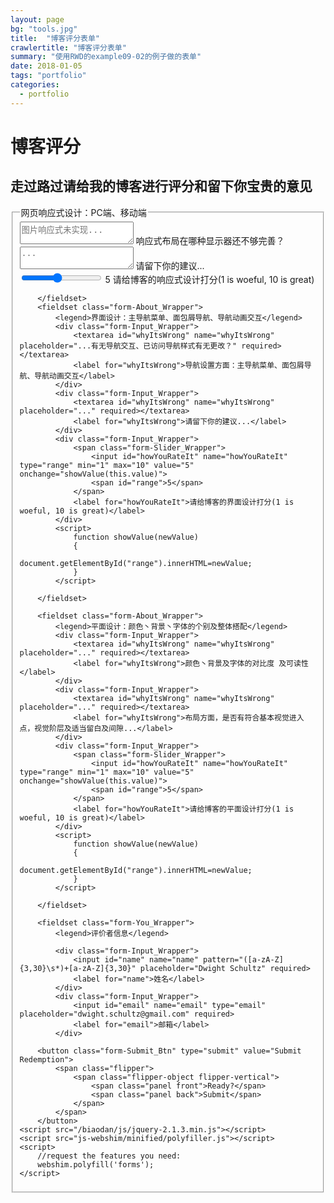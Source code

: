 ```yaml
---
layout: page
bg: "tools.jpg"
title:  "博客评分表单"
crawlertitle: "博客评分表单"
summary: "使用RWD的example09-02的例子做的表单"
date: 2018-01-05	
tags: "portfolio"
categories:
  - portfolio
---
```









<head>
<meta name="theme-color" content="#ff9900">
<link rel="stylesheet" href="/biaodan/styles.css">
</head>
<body>
	<form class="form-Wrapper" id="redemption" method="post">
		<div class="form-Intro">
			<h1>博客评分</h1>
			<h2>走过路过请给我的博客进行评分和留下你宝贵的意见</h2>
		</div>
		<fieldset class="form-About_Wrapper">
			<legend>网页响应式设计：PC端、移动端</legend>
			<div class="form-Input_Wrapper">
				<textarea id="whyItsWrong" name="whyItsWrong" placeholder="图片响应式未实现..." required></textarea>
				<label for="whyItsWrong">响应式布局在哪种显示器还不够完善？</label>
			</div>
			<div class="form-Input_Wrapper">
				<textarea id="whyItsWrong" name="whyItsWrong" placeholder="..." required></textarea>
				<label for="whyItsWrong">请留下你的建议...</label>
			</div>
			<div class="form-Input_Wrapper">
				<span class="form-Slider_Wrapper">
					<input id="howYouRateIt" name="howYouRateIt" type="range" min="1" max="10" value="5" onchange="showValue(this.value)">
					<span id="range">5</span>
				</span>
				<label for="howYouRateIt">请给博客的响应式设计打分(1 is woeful, 10 is great)</label>
			</div>
			<script>
				function showValue(newValue)
				{
					document.getElementById("range").innerHTML=newValue;
				}
			</script>
			
		</fieldset>
		<fieldset class="form-About_Wrapper">
			<legend>界面设计：主导航菜单、面包屑导航、导航动画交互</legend>
			<div class="form-Input_Wrapper">
				<textarea id="whyItsWrong" name="whyItsWrong" placeholder="...有无导航交互、已访问导航样式有无更改？" required></textarea>
				<label for="whyItsWrong">导航设置方面：主导航菜单、面包屑导航、导航动画交互</label>
			</div>
			<div class="form-Input_Wrapper">
				<textarea id="whyItsWrong" name="whyItsWrong" placeholder="..." required></textarea>
				<label for="whyItsWrong">请留下你的建议...</label>
			</div>
			<div class="form-Input_Wrapper">
				<span class="form-Slider_Wrapper">
					<input id="howYouRateIt" name="howYouRateIt" type="range" min="1" max="10" value="5" onchange="showValue(this.value)">
					<span id="range">5</span>
				</span>
				<label for="howYouRateIt">请给博客的界面设计打分(1 is woeful, 10 is great)</label>
			</div>
			<script>
				function showValue(newValue)
				{
					document.getElementById("range").innerHTML=newValue;
				}
			</script>
			
		</fieldset>

		<fieldset class="form-About_Wrapper">
			<legend>平面设计：颜色丶背景丶字体的个别及整体搭配</legend>
			<div class="form-Input_Wrapper">
				<textarea id="whyItsWrong" name="whyItsWrong" placeholder="..." required></textarea>
				<label for="whyItsWrong">颜色丶背景及字体的对比度 及可读性</label>
			</div>
			<div class="form-Input_Wrapper">
				<textarea id="whyItsWrong" name="whyItsWrong" placeholder="..." required></textarea>
				<label for="whyItsWrong">布局方面，是否有符合基本视觉进入点，视觉阶层及适当留白及间隙...</label>
			</div>
			<div class="form-Input_Wrapper">
				<span class="form-Slider_Wrapper">
					<input id="howYouRateIt" name="howYouRateIt" type="range" min="1" max="10" value="5" onchange="showValue(this.value)">
					<span id="range">5</span>
				</span>
				<label for="howYouRateIt">请给博客的平面设计打分(1 is woeful, 10 is great)</label>
			</div>
			<script>
				function showValue(newValue)
				{
					document.getElementById("range").innerHTML=newValue;
				}
			</script>
			
		</fieldset>
		
		<fieldset class="form-You_Wrapper">
			<legend>评价者信息</legend>
			
			<div class="form-Input_Wrapper">
				<input id="name" name="name" pattern="([a-zA-Z]{3,30}\s*)+[a-zA-Z]{3,30}" placeholder="Dwight Schultz" required>
				<label for="name">姓名</label>
			</div>
			<div class="form-Input_Wrapper">
				<input id="email" name="email" type="email" placeholder="dwight.schultz@gmail.com" required>
				<label for="email">邮箱</label>
			</div>

		<button class="form-Submit_Btn" type="submit" value="Submit Redemption">
			<span class="flipper">
				<span class="flipper-object flipper-vertical">
					<span class="panel front">Ready?</span>
					<span class="panel back">Submit</span>
				</span>
			</span>
		</button>
	<script src="/biaodan/js/jquery-2.1.3.min.js"></script>
	<script src="js-webshim/minified/polyfiller.js"></script>  
	<script>
		//request the features you need:
		webshim.polyfill('forms');
	</script>